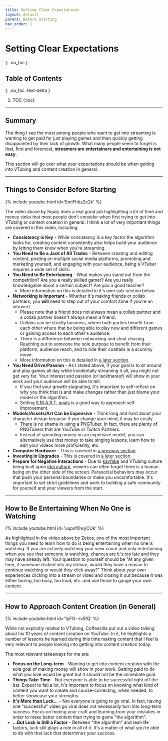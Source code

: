 ```yaml
---
title: Setting Clear Expectations
layout: default
parent: Before Starting
nav_order: 1
---
```


# Setting Clear Expectations
{: .no_toc }

## Table of Contents
{: .no_toc .text-delta }

1. TOC
{:toc}

-----

## Summary

The thing I see the most among people who want to get into streaming is wanting to get paid for just playing games and then quickly getting disappointed by their lack of growth. What many people seem to forget is that, first and foremost, **streamers are entertainers and entertaining is not easy**.

This section will go over what your expectations should be when getting into VTubing and content creation in general.

-----

## Things to Consider Before Starting

{% include youtube.html id='EmiFhbz2e2k' %}

The video above by Squiiji does a real good job highlighting a lot of time and money sinks that most people don't consider when first trying to get into VTubing or content creation in general. I think a lot of very important things are covered in this video, including:

* **Consistency is Key** - While consistency is a key factor the algorithm looks for, creating content consistently also helps build your audience by letting them know when you're streaming.
* **You Need to Be a Jack of All Trades** - Between creating and editing content, posting on multiple social media platforms, promoting and marketing yourself, and engaging with your audience, being a VTuber requires a wide set of skills.
* **You Need to Be Entertaining** - What makes you stand out from the competition? Are you a really skilled gamer? Are you really knowledgable about a certain subject? Are you a good teacher?
  * More information on this is detailed in it's own sub-section below.
* **Networking is Important** - Whether it's making friends or collab partners, you **will** need to step out of your comfort zone if you're an introvert.
  * Please note that a friend does not always mean a collab partner and a collab partner doesn't always mean a friend. 
  * Collabs can be strictly business, where both parties benefit from each other where that be being able to play new and different games or gaining access to each other's audience.
  * There is a difference between networking and clout chasing. Reaching out to someone the sole purpose to benefit from their platform, audience reach, and to ride their coattails is a scummy move.
  * More information on this is detailed in [a later section](https://vtubing.info/post-debut/making-friends-and-collabs.html).
* **You Need Drive/Passion** - As I stated above, if your goal is to sit around and play games all day while incidentally streaming it all, you might not get very far. Your interest and passion (or lackthereof) will show in your work and your audience will be able to tell.
    * If you find your growth stagnating, it's important to self-reflect on why you think that is and make changes rather than just blame your model or the algorithm.
    * Setting [S.M.A.R.T. goals](https://en.wikipedia.org/wiki/SMART_criteria) is a good way to approach self-improvement.
* **Models/Assets/Art Can be Expensive** - Think long and hard about your character design because if you change your mind, it may be costly.
  * There is no shame in using a PNGTuber. In fact, there are plenty of PNGTubers that are YouTube or Twitch Partners.
  * Instead of spending money on an expensive model, you can alternatively use that money to take singing lessons, learn how to edit your videos more proficiently, etc.
* **Computer Hardware** - This is covered in [a previous section](https://vtubing.info/before-starting/understanding-your-hardware-limitations.html).
* **Investing in Upgrades** - This is covered in [a later section](https://vtubing.info/post-debut/peripheral-upgrades.html).
* **Prepare for Negative Interactions** - Due to [kayfabe](https://en.wikipedia.org/wiki/Kayfabe) and VTubing culture being built upon [idol culture](https://en.wikipedia.org/wiki/Japanese_idol#Criticism), viewers can often forget there is a human being on the other side of the screen. Parasocial behaviors may occur that push your personal boundaries or make you uncomfortable. It's important to set strict guidelines and work to building a safe community for yourself and your viewers from the start.

-----

## How to Be Entertaining When No One is Watching

{% include youtube.html id='uupxfOwyCUk' %}

As highlighted in the video above by Zekos, one of the most important things you need to learn how to do is being entertaining when no one is watching. If you are actively watching your view count and only entertaining when you see that someone is watching, chances are it's too late and they may have already left. Your question to yourself should be "At any given time, if someone clicked into my stream, would they have a reason to continue watching or would they click away?" Think about your own experiences clicking into a stream or video and closing it out because it was either boring, too busy, too loud, etc. and use those to gauge your own content.

-----

## How to Approach Content Creation (in General)

{% include youtube.html id='1yFG--iv5fQ' %}

While not explicitly related to VTubing, Coffeezilla put out a video talking about his 10 years of content creation on YouTube. In it, he highlights a number of lessons he learned during this time making content that I feel is very relevant to people looking into getting into content creation today.

The most relevant takeaways for me are:
* **Focus on the Long-term** - Wanting to get into content creation with the sole goal of making money will show in your work. Getting paid to do what you love would be great but it should not be the immediate goal.
* **Things Take Time** - Not everyone is able to be successful right off the bat. Expect to fail a lot. It's important to focus on knowing what kind of content you want to create and course-correcting, when needed, to better showcase your strengths.
* **It's More than Luck...** - Not everyone is going to go viral. In fact, having one "successful" video go viral does not necessarily turn into long-term success. Focus on honing your craft and learning from your mistakes in order to make better content than trying to game "the algorithm".
* **...But Luck is Still a Factor** - Between "the algorithm" and real-life factors, luck still plays a role in all of it. It's a matter of what you're able to do with that luck that determines your success.
